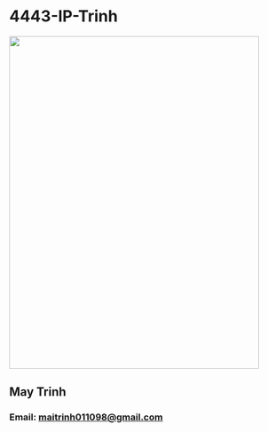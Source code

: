 # 4443-IP-Trinh

<img src="https://user-images.githubusercontent.com/24967218/60849925-a3733d80-a1b2-11e9-8d51-cbea3f3c4b02.png" height="600" width="450">

## May Trinh
### Email: maitrinh011098@gmail.com

